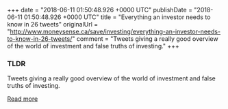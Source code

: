 +++
date = "2018-06-11 01:50:48.926 +0000 UTC"
publishDate = "2018-06-11 01:50:48.926 +0000 UTC"
title = "Everything an investor needs to know in 26 tweets"
originalUrl = "http://www.moneysense.ca/save/investing/everything-an-investor-needs-to-know-in-26-tweets/"
comment = "Tweets giving a really good overview of the world of investment and false truths of investing."
+++

### TLDR

Tweets giving a really good overview of the world of investment and false truths of investing.

[Read more](http://www.moneysense.ca/save/investing/everything-an-investor-needs-to-know-in-26-tweets/)
